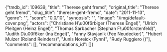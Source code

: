 {"tmdb_id": 109639, "title": "Therese geht fremd", "original_title": "Therese geht fremd", "slug_title": "therese-geht-fremd", "date": "2011-11-13", "genre": "", "score": "0.0/10", "synopsis": "", "image": "/img/default-cover.png", "actors": ["Christiane H\u00f6rbiger (Therese Engel)", "Ulrich Pleitgen (Heinz Engel)", "Thomas Sarbacher (Stephan F\u00fcrstenfeld)", "Judith D\u00f6ker (Ina Engel)", "Fanny Stavjanik (Fee Neudecker)", "Hubert Mulzer (Roland Reinders)", "Junis Noreick (Fynn)", "Rudy Ruggiero ()"], "comments": [], "recommandations_id": []}